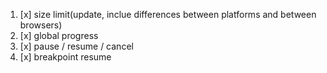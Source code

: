 1. [x] size limit(update, inclue differences between platforms and between browsers)
2. [x] global progress
3. [x] pause / resume / cancel
4. [x] breakpoint resume